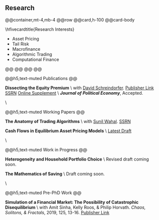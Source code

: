 
## Research


@@container,mt-4,mb-4
@@row
@@card,h-100
@@card-body

\hfivecardtitle{Research Interests}

* Asset Pricing
* Tail Risk
* Macrofinance
* Algorithmic Trading
* Computational Finance

@@
@@
@@
@@






@@h5,text-muted Publications @@

**Dissecting the Equity Premium** \\
with [David Schreindorfer](http://www.davidschreindorfer.com/). [Publisher Link](https://www.journals.uchicago.edu/doi/10.1086/720396) [SSRN](https://papers.ssrn.com/sol3/papers.cfm?abstract_id=3452743) [Online Supplement](/assets/DissectingtheEquityPremium_Supplement.pdf) \\
**_Journal of Political Economy_**, Accepted.

\\

@@h5,text-muted Working Papers @@

**The Anatomy of Trading Algorithms** \\
with [Sunil Wahal](https://asu.pure.elsevier.com/en/persons/sunil-wahal). [SSRN](https://papers.ssrn.com/sol3/papers.cfm?abstract_id=3497001)


**Cash Flows in Equilibrium Asset Pricing Models** \\
[Latest Draft](https://tbeason.com/jobmarketmaterials/tylerbeason_jobmarketpaper.pdf)



\\


@@h5,text-muted Work in Progress @@

**Heterogeneity and Household Portfolio Choice** \\
Revised draft coming soon.

**The Mathematics of Saving** \\
Draft coming soon.


\\


@@h5,text-muted Pre-PhD Work @@

**Simulation of a Financial Market: The Possibility of Catastrophic Disequilibrium** \\
with Amit Sinha, Kelly Roos, & Philip Horvath.  _Chaos, Solitons, & Fractals_, 2019, 125, 13-16. [Publisher Link](http://www.sciencedirect.com/science/article/pii/S0960077919301705)

